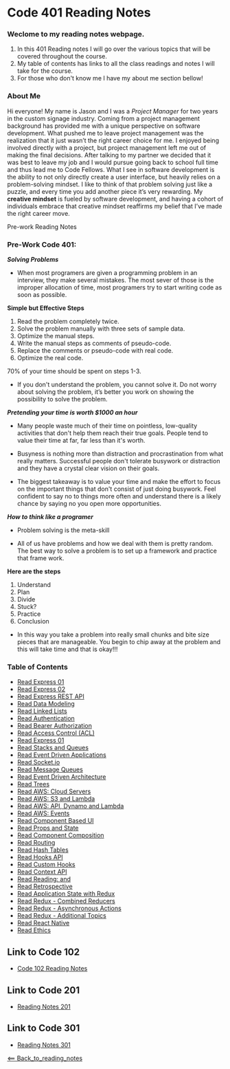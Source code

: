 # Code 401 Reading Notes

### Weclome to my reading notes webpage. 
  1. In this 401 Reading notes I will go over the various topics that will be covered throughout the course.
  2. My table of contents has links to all the class readings and notes I will take for the course.
  3. For those who don't know me I have my about me section bellow!

### About Me
Hi everyone! My name is Jason and I was a *Project Manager* for two years in the custom signage industry. Coming from a project management background has provided me with a unique perspective on software development. What pushed me to leave project management was the realization that it just wasn’t the right career choice for me. I enjoyed being involved directly with a project, but project management left me out of making the final decisions. After talking to my partner we decided that it was best to leave my job and I would pursue going back to school full time and thus lead me to Code Fellows. What I see in software development is the ability to not only directly create a user interface, but heavily relies on a problem-solving mindset. I like to think of that problem solving just like a puzzle, and every time you add another piece it’s very rewarding. My **creative mindset** is fueled by software development, and having a cohort of individuals embrace that creative mindset reaffirms my belief that I’ve made the right career move.

Pre-work Reading Notes
### Pre-Work Code 401:

***Solving Problems***

- When most programers are given a programming problem in an interview, they make several mistakes. The most sever of those is the improper allocation of time, most programers try to start writing code as soon as possible. 

**Simple but Effective Steps**
1. Read the problem completely twice.
2. Solve the problem manually with three sets of sample data.
3. Optimize the manual steps.
4. Write the manual steps as comments of pseudo-code.
5. Replace the comments or pseudo-code with real code.
6. Optimize the real code.

70% of your time should be spent on steps 1-3. 

- If you don't understand the problem, you cannot solve it. Do not worry about solving the problem, it’s better you work on showing the possibility to solve the problem.

***Pretending your time is worth $1000 an hour***
- Many people waste much of their time on pointless, low-quality activities that don't help them reach their true goals. People tend to value their time at far, far less than it's worth. 

- Busyness is nothing more than distraction and procrastination from what really matters. Successful people don't tolerate busywork or distraction and they have a crystal clear vision on their goals. 

- The biggest takeaway is to value your time and make the effort to focus on the important things that don't consist of just doing busywork. Feel confident to say no to things more often and understand there is a likely chance by saying no you open more opportunities. 

***How to think like a programer***
- Problem solving is the meta-skill

- All of us have problems and how we deal with them is pretty random. The best way to solve a problem is to set up a framework and practice that frame work. 

**Here are the steps**
1. Understand
2. Plan
3. Divide
4. Stuck?
5. Practice
6. Conclusion

- In this way you take a problem into really small chunks and bite size pieces that are manageable. You begin to chip away at the problem and this will take time and that is okay!!!

### Table of Contents
- [Read Express 01](01_Reading.md)
- [Read Express 02](02_Reading.md)
- [Read Express REST API](03_Reading.md)
- [Read Data Modeling](04_Reading.md)
- [Read Linked Lists](05_Reading.md)
- [Read Authentication](06_Reading.md)
- [Read Bearer Authorization](07_Reading.md)
- [Read Access Control (ACL)](08_Reading.md)
- [Read Express 01](09_Reading.md)
- [Read Stacks and Queues](10_Reading.md)
- [Read Event Driven Applications](11_Reading.md)
- [Read Socket.io](12_Reading.md)
- [Read Message Queues](13_Reading.md)
- [Read Event Driven Architecture](14_Reading.md)
- [Read Trees](15_Reading.md)
- [Read AWS: Cloud Servers](16_Reading.md)
- [Read AWS: S3 and Lambda](17_Reading.md)
- [Read AWS: API, Dynamo and Lambda](18_Reading.md)
- [Read AWS: Events](19_Reading.md)
- [Read Component Based UI](26_Reading.md)
- [Read Props and State](27_Reading.md)
- [Read Component Composition](28_Reading.md)
- [Read Routing](29_Reading.md)
- [Read Hash Tables](30_Reading.md)
- [Read Hooks API](31_Reading.md)
- [Read Custom Hooks](32_Reading.md)
- [Read Context API](33_Reading.md)
- [Read Reading: <Login /> and <Auth />](34_Reading.md)
- [Read Retrospective](35_Reading.md)
- [Read Application State with Redux](36_Reading.md)
- [Read Redux - Combined Reducers](37_Reading.md)
- [Read Redux - Asynchronous Actions](38_Reading.md)
- [Read Redux - Additional Topics](39_Reading.md)
- [Read React Native](41_Reading.md)
- [Read Ethics](42_Reading.md)


## Link to Code 102
- [Code 102 Reading Notes](https://jtaisey389.github.io/reading-notes/)

## Link to Code 201
- [Reading Notes 201](https://jtaisey389.github.io/reading-notes201.md/)

## Link to Code 301
- [Reading Notes 301](jtaisey389.github.io/reading-notes301.md/)

[<== Back_to_reading_notes](jtaisey389.github.io/401_readingnotes.md/)